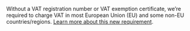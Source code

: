 Without a VAT registration number or VAT exemption certificate, we’re required to charge VAT in most European Union (EU) and some non-EU countries/regions. [Learn more about this new requirement](../hlp_BA_CONC_EuropaFAQ.md).

